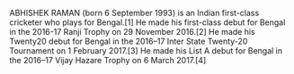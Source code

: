 ABHISHEK RAMAN (born 6 September 1993) is an Indian first-class cricketer who plays for Bengal.[1] He made his first-class debut for Bengal in the 2016-17 Ranji Trophy on 29 November 2016.[2] He made his Twenty20 debut for Bengal in the 2016–17 Inter State Twenty-20 Tournament on 1 February 2017.[3] He made his List A debut for Bengal in the 2016–17 Vijay Hazare Trophy on 6 March 2017.[4]
